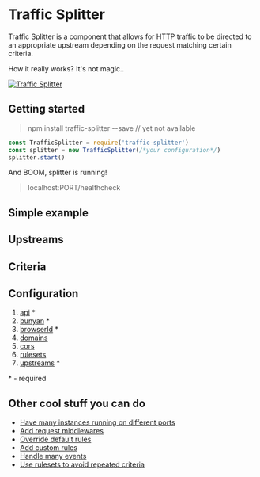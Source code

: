 Traffic Splitter
==

Traffic Splitter is a component that allows for HTTP traffic to be directed to an appropriate upstream depending on the request matching certain criteria.

How it really works? It's not magic..

[![Traffic Splitter](https://cloud.githubusercontent.com/assets/12852058/26411570/15979fe6-409e-11e7-85e9-440f87e1ebad.png)](https://www.mindera.com)

## Getting started
> npm install traffic-splitter --save // yet not available

```javascript
const TrafficSplitter = require('traffic-splitter')
const splitter = new TrafficSplitter(/*your configuration*/)
splitter.start()
```
And BOOM, splitter is running!
> localhost:PORT/healthcheck

## Simple example


## Upstreams

## Criteria

## Configuration
  1. [api](http://trafficsplitter.io/configuration/api) *
  2. [bunyan](http://trafficsplitter.io/configuration/bunyan) *
  3. [browserId](http://trafficsplitter.io/configuration/browserId) *
  4. [domains](http://trafficsplitter.io/configuration/domains)
  5. [cors](http://trafficsplitter.io/configuration/cors)
  6. [rulesets](http://trafficsplitter.io/configuration/rulesets)
  7. [upstreams](http://trafficsplitter.io/configuration/upstreams) *

\* - required

## Other cool stuff you can do
  - [Have many instances running on different ports](http://trafficsplitter.io/instances)
  - [Add request middlewares](http://trafficsplitter.io/middlewares)
  - [Override default rules](http://trafficsplitter.io/default-rules)
  - [Add custom rules](http://trafficsplitter.io/custom-rules)
  - [Handle many events](http://trafficsplitter.io/events)
  - [Use rulesets to avoid repeated criteria](http://trafficsplitter.io/rulesets)
